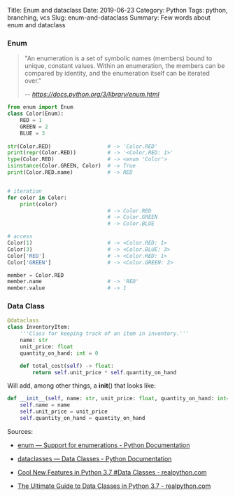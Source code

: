 Title: Enum and dataclass
Date: 2019-06-23
Category: Python
Tags: python, branching, vcs
Slug: enum-and-dataclass
Summary: Few words about enum and dataclass


### Enum

> "An enumeration is a set of symbolic names (members) bound to unique, constant values. Within an enumeration, the members can be compared by identity, and the enumeration itself can be iterated over."
>
> -- <cite>https://docs.python.org/3/library/enum.html</cite>

```python
from enum import Enum
class Color(Enum):
    RED = 1
    GREEN = 2
    BLUE = 3
    
str(Color.RED)                  # -> 'Color.RED'
print(repr(Color.RED))          # -> '<Color.RED: 1>'
type(Color.RED)                 # -> <enum 'Color'>
isinstance(Color.GREEN, Color)  # -> True
print(Color.RED.name)           # -> RED


# iteration
for color in Color:
    print(color)
                                # -> Color.RED
                                # -> Color.GREEN
                                # -> Color.BLUE

# access
Color(1)                        # -> <Color.RED: 1>
Color(3)                        # -> <Color.BLUE: 3>
Color['RED']                    # -> <Color.RED: 1>
Color['GREEN']                  # -> <Color.GREEN: 2>

member = Color.RED 
member.name                     # -> 'RED'
member.value                    # -> 1
```


### Data Class

```python
@dataclass
class InventoryItem:
    '''Class for keeping track of an item in inventory.'''
    name: str
    unit_price: float
    quantity_on_hand: int = 0

    def total_cost(self) -> float:
        return self.unit_price * self.quantity_on_hand
```
Will add, among other things, a __init__() that looks like:
```python
def __init__(self, name: str, unit_price: float, quantity_on_hand: int=0):
    self.name = name
    self.unit_price = unit_price
    self.quantity_on_hand = quantity_on_hand
```


Sources:

* [enum — Support for enumerations - Python Documentation](https://docs.python.org/3/library/enum.html)

* [dataclasses — Data Classes - Python Documentation](https://docs.python.org/3/library/dataclasses.html)

* [Cool New Features in Python 3.7 #Data Classes - realpython.com](https://realpython.com/python37-new-features/#data-classes)

* [The Ultimate Guide to Data Classes in Python 3.7 - realpython.com](https://realpython.com/python-data-classes/)
